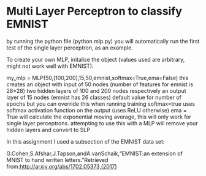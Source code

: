 # Multi Layer Perceptron to classify EMNIST

by running the python file (python mlp.py) you will automatically run the first test of the single layer perceptron, as an example. 

To create your own MLP, initalise the object (values used are arbitrary, might not work well with EMNIST):

my_mlp = MLP(50,[100,200],15,50,emnist,softmax=True,ema=False)
this creates an object with input of 50 nodes (number of features for emnist is 28*28)
two hidden layers of 100 and 200 nodes respectively
an output layer of 15 nodes (emnist has 26 classes)
default value for number of epochs but you can override this when running training
softmax=true uses softmax activation function on the output (uses ReLU otherwise)
ema = True will calculate the exponential moving average, this will only work for single layer perceptrons. attempting to use this with a MLP will remove your hidden layers and convert to SLP


In this assignment I used a subsection of the EMNIST data set:

G.Cohen,S.Afshar,J.Tapson,andA.vanSchaik,“EMNIST:an extension of MNIST to hand written letters.”Retrieved from:http://arxiv.org/abs/1702.05373,(2017)


